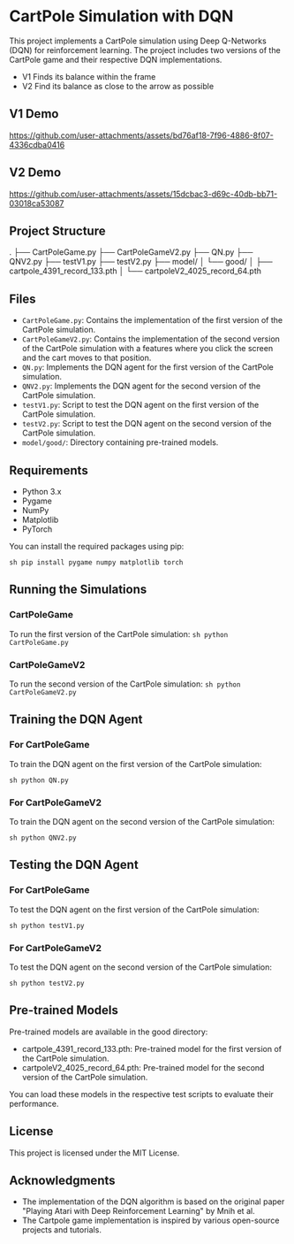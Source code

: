 # CartPole Simulation with DQN

This project implements a CartPole simulation using Deep Q-Networks (DQN) for reinforcement learning. The project includes two versions of the CartPole game and their respective DQN implementations.

- V1 Finds its balance within the frame
- V2 Find its balance as close to the arrow as possible

## V1 Demo



https://github.com/user-attachments/assets/bd76af18-7f96-4886-8f07-4336cdba0416



## V2 Demo



https://github.com/user-attachments/assets/15dcbac3-d69c-40db-bb71-03018ca53087



## Project Structure

.
├── CartPoleGame.py
├── CartPoleGameV2.py
├── QN.py
├── QNV2.py
├── testV1.py
├── testV2.py
├── model/
│ └── good/
│ ├── cartpole_4391_record_133.pth
│ └── cartpoleV2_4025_record_64.pth

## Files

- `CartPoleGame.py`: Contains the implementation of the first version of the CartPole simulation.
- `CartPoleGameV2.py`: Contains the implementation of the second version of the CartPole simulation with a features where you click the screen and the cart moves to that position.
- `QN.py`: Implements the DQN agent for the first version of the CartPole simulation.
- `QNV2.py`: Implements the DQN agent for the second version of the CartPole simulation.
- `testV1.py`: Script to test the DQN agent on the first version of the CartPole simulation.
- `testV2.py`: Script to test the DQN agent on the second version of the CartPole simulation.
- `model/good/`: Directory containing pre-trained models.

## Requirements

- Python 3.x
- Pygame
- NumPy
- Matplotlib
- PyTorch

You can install the required packages using pip:

`sh pip install pygame numpy matplotlib torch `

## Running the Simulations

### CartPoleGame

To run the first version of the CartPole simulation:
`sh python CartPoleGame.py`

### CartPoleGameV2

To run the second version of the CartPole simulation:
`sh python CartPoleGameV2.py`

## Training the DQN Agent

### For CartPoleGame

To train the DQN agent on the first version of the CartPole simulation:

`sh python QN.py`

### For CartPoleGameV2

To train the DQN agent on the second version of the CartPole simulation:

`sh python QNV2.py`

## Testing the DQN Agent

### For CartPoleGame

To test the DQN agent on the first version of the CartPole simulation:

`sh python testV1.py`

### For CartPoleGameV2

To test the DQN agent on the second version of the CartPole simulation:

`sh python testV2.py`

## Pre-trained Models

Pre-trained models are available in the good directory:

- cartpole_4391_record_133.pth: Pre-trained model for the first version of the CartPole simulation.
- cartpoleV2_4025_record_64.pth: Pre-trained model for the second version of the CartPole simulation.

You can load these models in the respective test scripts to evaluate their performance.

## License

This project is licensed under the MIT License.

## Acknowledgments

- The implementation of the DQN algorithm is based on the original paper "Playing Atari with Deep Reinforcement Learning" by Mnih et al.
- The Cartpole game implementation is inspired by various open-source projects and tutorials.
